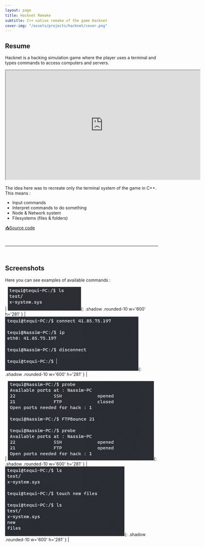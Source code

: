 ```yaml
---
layout: page
title: Hacknet Remake
subtitle: C++ native remake of the game Hacknet
cover-img: "/assets/projects/hacknet/cover.png"
---
```


## Resume
Hacknet is a hacking simulation game where the player uses a terminal and types commands to access computers and servers.

<iframe width="640" height="360" src="https://www.youtube.com/embed/FgDmU7Pb96Y"></iframe>

The idea here was to recreate only the terminal system of the game in C++.  
This means :
- Input commands
- Interpret commands to do something
- Node & Network system
- Filesystems (files & folders)

[📥Source code](https://github.com/Tequiloutre/Hacknet/tree/inputs/Source)

<br>
<hr>
<br>

## Screenshots
Here you can see examples of available commands :

| ![screenshot_ls](/assets/projects/hacknet/ls.png){: .shadow .rounded-10 w='600' h='281' } | ![screenshot_connect](/assets/projects/hacknet/connect.png){: .shadow .rounded-10 w='600' h='281' } |

| ![screenshot_probe](/assets/projects/hacknet/probe.png){: .shadow .rounded-10 w='600' h='281' } | ![screenshot_touch](/assets/projects/hacknet/touch.png){: .shadow .rounded-10 w='600' h='281' } |
